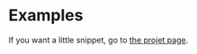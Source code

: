 # Examples

If you want a little snippet, go to [the projet page](https://pub.dartlang.org/packages/bonsoir#code-snippets).
